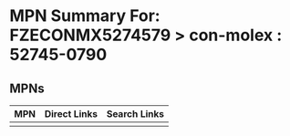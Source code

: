 



# MPN Summary For: FZECONMX5274579 > con-molex : 52745-0790

## MPNs
  

|MPN|Direct Links|Search Links|
| :--- | :--- | :--- |
||||
